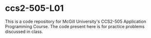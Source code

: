 ccs2-505-L01
============

This is a code repository for McGill University's CCS2-505 Application Programming Course. The code present here is for practice problems discussed in class.
